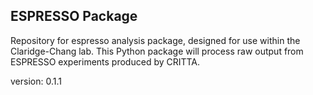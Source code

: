## ESPRESSO Package

Repository for espresso analysis package, designed for use within the Claridge-Chang lab. This Python package will process raw output from ESPRESSO experiments produced by CRITTA.

version: 0.1.1

